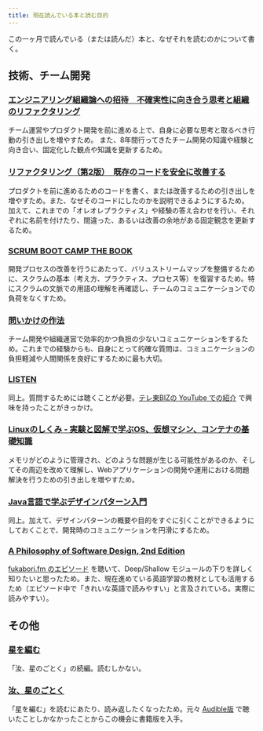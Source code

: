 ```yaml
---
title: 現在読んでいる本と読む目的
---
```


この一ヶ月で読んでいる（または読んだ）本と、なぜそれを読むのかについて書く。

## 技術、チーム開発

### [エンジニアリング組織論への招待　不確実性に向き合う思考と組織のリファクタリング](https://hb.afl.rakuten.co.jp/ichiba/2304902d.f05c26bc.2304902e.7c640b7c/?pc=https%3A%2F%2Fitem.rakuten.co.jp%2Fbook%2F15341337%2F&link_type=hybrid_url&ut=eyJwYWdlIjoiaXRlbSIsInR5cGUiOiJoeWJyaWRfdXJsIiwic2l6ZSI6IjI0MHgyNDAiLCJuYW0iOjEsIm5hbXAiOiJyaWdodCIsImNvbSI6MSwiY29tcCI6ImRvd24iLCJwcmljZSI6MCwiYm9yIjoxLCJjb2wiOjEsImJidG4iOjEsInByb2QiOjAsImFtcCI6ZmFsc2V9)

チーム運営やプロダクト開発を前に進める上で、自身に必要な思考と取るべき行動の引き出しを増やすため。
また、8年間行ってきたチーム開発の知識や経験と向き合い、固定化した観点や知識を更新するため。

### [リファクタリング（第2版）　既存のコードを安全に改善する](https://hb.afl.rakuten.co.jp/ichiba/2304902d.f05c26bc.2304902e.7c640b7c/?pc=https%3A%2F%2Fitem.rakuten.co.jp%2Fbook%2F16085666%2F&link_type=hybrid_url&ut=eyJwYWdlIjoiaXRlbSIsInR5cGUiOiJoeWJyaWRfdXJsIiwic2l6ZSI6IjI0MHgyNDAiLCJuYW0iOjEsIm5hbXAiOiJyaWdodCIsImNvbSI6MSwiY29tcCI6ImRvd24iLCJwcmljZSI6MCwiYm9yIjoxLCJjb2wiOjEsImJidG4iOjEsInByb2QiOjAsImFtcCI6ZmFsc2V9)

プロダクトを前に進めるためのコードを書く、または改善するための引き出しを増やすため。また、なぜそのコードにしたのかを説明できるようにするため。
加えて、これまでの「オレオレプラクティス」や経験の答え合わせを行い、それぞれに名前を付けたり、間違った、あるいは改善の余地がある固定観念を更新するため。

### [SCRUM BOOT CAMP THE BOOK](https://hb.afl.rakuten.co.jp/ichiba/2304902d.f05c26bc.2304902e.7c640b7c/?pc=https%3A%2F%2Fitem.rakuten.co.jp%2Fbook%2F16284702%2F&link_type=hybrid_url&ut=eyJwYWdlIjoiaXRlbSIsInR5cGUiOiJoeWJyaWRfdXJsIiwic2l6ZSI6IjI0MHgyNDAiLCJuYW0iOjEsIm5hbXAiOiJyaWdodCIsImNvbSI6MSwiY29tcCI6ImRvd24iLCJwcmljZSI6MCwiYm9yIjoxLCJjb2wiOjEsImJidG4iOjEsInByb2QiOjAsImFtcCI6ZmFsc2V9)

開発プロセスの改善を行うにあたって、バリュストリームマップを整備するために、スクラムの基本（考え方、プラクティス、プロセス等）を復習するため。特にスクラムの文脈での用語の理解を再確認し、チームのコミュニケーションでの負荷をなくすため。

### [問いかけの作法](https://hb.afl.rakuten.co.jp/ichiba/2304902d.f05c26bc.2304902e.7c640b7c/?pc=https%3A%2F%2Fitem.rakuten.co.jp%2Fbook%2F16959719%2F&link_type=hybrid_url&ut=eyJwYWdlIjoiaXRlbSIsInR5cGUiOiJoeWJyaWRfdXJsIiwic2l6ZSI6IjI0MHgyNDAiLCJuYW0iOjEsIm5hbXAiOiJyaWdodCIsImNvbSI6MSwiY29tcCI6ImRvd24iLCJwcmljZSI6MCwiYm9yIjoxLCJjb2wiOjEsImJidG4iOjEsInByb2QiOjAsImFtcCI6ZmFsc2V9)

チーム開発や組織運営で効率的かつ負担の少ないコミュニケーションをするため。これまでの経験からも、自身にとって的確な質問は、コミュニケーションの負担軽減や人間関係を良好にするために最も大切。

### [LISTEN](https://hb.afl.rakuten.co.jp/ichiba/2304902d.f05c26bc.2304902e.7c640b7c/?pc=https%3A%2F%2Fitem.rakuten.co.jp%2Fbook%2F16810960%2F&link_type=hybrid_url&ut=eyJwYWdlIjoiaXRlbSIsInR5cGUiOiJoeWJyaWRfdXJsIiwic2l6ZSI6IjI0MHgyNDAiLCJuYW0iOjEsIm5hbXAiOiJyaWdodCIsImNvbSI6MSwiY29tcCI6ImRvd24iLCJwcmljZSI6MCwiYm9yIjoxLCJjb2wiOjEsImJidG4iOjEsInByb2QiOjAsImFtcCI6ZmFsc2V9)

同上。質問するためには聴くことが必要。[テレ東BIZの YouTube での紹介](https://youtu.be/LaYkv_Tl-Ec?si=rd2XlkgLFAF-kKjf) で興味を持ったことがきっかけ。

### [Linuxのしくみ - 実験と図解で学ぶOS、仮想マシン、コンテナの基礎知識](https://hb.afl.rakuten.co.jp/ichiba/2304902d.f05c26bc.2304902e.7c640b7c/?pc=https%3A%2F%2Fitem.rakuten.co.jp%2Fbook%2F17283024%2F&link_type=hybrid_url&ut=eyJwYWdlIjoiaXRlbSIsInR5cGUiOiJoeWJyaWRfdXJsIiwic2l6ZSI6IjI0MHgyNDAiLCJuYW0iOjEsIm5hbXAiOiJyaWdodCIsImNvbSI6MSwiY29tcCI6ImRvd24iLCJwcmljZSI6MCwiYm9yIjoxLCJjb2wiOjEsImJidG4iOjEsInByb2QiOjAsImFtcCI6ZmFsc2V9)

メモリがどのように管理され、どのような問題が生じる可能性があるのか、そしてその周辺を改めて理解し、Webアプリケーションの開発や運用における問題解決を行うための引き出しを増やすため。

### [Java言語で学ぶデザインパターン入門](https://hb.afl.rakuten.co.jp/ichiba/2304902d.f05c26bc.2304902e.7c640b7c/?pc=https%3A%2F%2Fitem.rakuten.co.jp%2Fbook%2F16908395%2F&link_type=hybrid_url&ut=eyJwYWdlIjoiaXRlbSIsInR5cGUiOiJoeWJyaWRfdXJsIiwic2l6ZSI6IjI0MHgyNDAiLCJuYW0iOjEsIm5hbXAiOiJyaWdodCIsImNvbSI6MSwiY29tcCI6ImRvd24iLCJwcmljZSI6MCwiYm9yIjoxLCJjb2wiOjEsImJidG4iOjEsInByb2QiOjAsImFtcCI6ZmFsc2V9)

同上。加えて、デザインパターンの概要や目的をすぐに引くことができるようにしておくことで、開発時のコミュニケーションを円滑にするため。

### [A Philosophy of Software Design, 2nd Edition](https://www.amazon.co.jp/-/en/John-Ousterhout/dp/1732102201)

[fukabori.fm のエピソード](https://fukabori.fm/episode/100) を聴いて、Deep/Shallow モジュールの下りを詳しく知りたいと思ったため。また、現在進めている英語学習の教材としても活用するため（エピソード中で「きれいな英語で読みやすい」と言及されている。実際に読みやすい）。

## その他

### [星を編む](https://hb.afl.rakuten.co.jp/ichiba/2304902d.f05c26bc.2304902e.7c640b7c/?pc=https%3A%2F%2Fitem.rakuten.co.jp%2Fbook%2F17644989%2F&link_type=hybrid_url&ut=eyJwYWdlIjoiaXRlbSIsInR5cGUiOiJoeWJyaWRfdXJsIiwic2l6ZSI6IjI0MHgyNDAiLCJuYW0iOjEsIm5hbXAiOiJyaWdodCIsImNvbSI6MSwiY29tcCI6ImRvd24iLCJwcmljZSI6MCwiYm9yIjoxLCJjb2wiOjEsImJidG4iOjEsInByb2QiOjAsImFtcCI6ZmFsc2V9)

「汝、星のごとく」の続編。読むしかない。

### [汝、星のごとく](https://hb.afl.rakuten.co.jp/ichiba/2304902d.f05c26bc.2304902e.7c640b7c/?pc=https%3A%2F%2Fitem.rakuten.co.jp%2Fbook%2F17202261%2F&link_type=hybrid_url&ut=eyJwYWdlIjoiaXRlbSIsInR5cGUiOiJoeWJyaWRfdXJsIiwic2l6ZSI6IjI0MHgyNDAiLCJuYW0iOjEsIm5hbXAiOiJyaWdodCIsImNvbSI6MSwiY29tcCI6ImRvd24iLCJwcmljZSI6MCwiYm9yIjoxLCJjb2wiOjEsImJidG4iOjEsInByb2QiOjAsImFtcCI6ZmFsc2V9)

「星を編む」を読むにあたり、読み返したくなったため。元々 [Audible版](https://www.audible.co.jp/pd/%E6%B1%9D%E3%80%81%E6%98%9F%E3%81%AE%E3%81%94%E3%81%A8%E3%81%8F-%E3%82%AA%E3%83%BC%E3%83%87%E3%82%A3%E3%82%AA%E3%83%96%E3%83%83%E3%82%AF/B0BGKDKM1D?action_code=ASSGB149080119000H&share_location=pdp) で聴いたことしかなかったことからこの機会に書籍版を入手。
